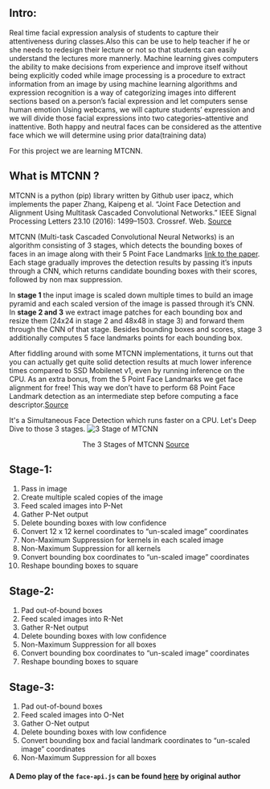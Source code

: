 Intro:
--------
Real time facial expression analysis of students to capture their attentiveness during classes.Also this can be use to help teacher if he or she needs to redesign their lecture or not so that students can easily understand the lectures more mannerly.
Machine learning gives computers the ability to make decisions from experience and improve itself without being explicitly coded while image processing is a procedure to extract information from an image by using machine learning algorithms and expression recognition is a way of categorizing images into different sections based on a.person’s facial expression and let computers sense human emotion
Using webcams, we will capture students’ expression and we will divide those facial expressions into two categories–attentive and inattentive. Both happy and neutral faces can be considered as the attentive face which we will determine using prior data(training data)

For this project we are learning MTCNN. 

What is MTCNN ?
---
MTCNN is a python (pip) library written by Github user ipacz, which implements the paper Zhang, Kaipeng et al. “Joint Face Detection and Alignment Using Multitask Cascaded Convolutional Networks.” IEEE Signal Processing Letters 23.10 (2016): 1499–1503. Crossref. Web.  [Source](https://towardsdatascience.com/face-detection-using-mtcnn-a-guide-for-face-extraction-with-a-focus-on-speed-c6d59f82d49)

MTCNN (Multi-task Cascaded Convolutional Neural Networks) is an algorithm consisting of 3 stages, which detects the bounding boxes of faces in an image along with their 5 Point Face Landmarks [link to the paper](https://kpzhang93.github.io/MTCNN_face_detection_alignment/paper/spl.pdf). Each stage gradually improves the detection results by passing it’s inputs through a CNN, which returns candidate bounding boxes with their scores, followed by non max suppression.

In **stage 1** the input image is scaled down multiple times to build an image pyramid and each scaled version of the image is passed through it’s CNN. In **stage 2 and 3** we extract image patches for each bounding box and resize them (24x24 in stage 2 and 48x48 in stage 3) and forward them through the CNN of that stage. Besides bounding boxes and scores, stage 3 additionally computes 5 face landmarks points for each bounding box.

After fiddling around with some MTCNN implementations, it turns out that you can actually get quite solid detection results at much lower inference times compared to SSD Mobilenet v1, even by running inference on the CPU. As an extra bonus, from the 5 Point Face Landmarks we get face alignment for free! This way we don’t have to perform 68 Point Face Landmark detection as an intermediate step before computing a face descriptor.[Source](https://itnext.io/realtime-javascript-face-tracking-and-face-recognition-using-face-api-js-mtcnn-face-detector-d924dd8b5740?gi=43e1bed025ca#:~:text=MTCNN%20%E2%80%94%20Simultaneous%20Face%20Detection%20%26%20Landmarks,(link%20to%20the%20paper).)

It's a Simultaneous Face Detection which runs faster on a CPU. Let's Deep Dive to those 3 stages.
![3 Stage of MTCNN](https://miro.medium.com/max/1400/1*ICM3jnRB1unY6G5ZRGorfg.png " 3 Stage of MTCNN ")

<p align="center">
  The 3 Stages of MTCNN <a href="https://towardsdatascience.com/how-does-a-face-detection-program-work-using-neural-networks-17896df8e6ff">Source</a>
</p>

Stage-1:
 ----
1. Pass in image
2. Create multiple scaled copies of the image
3. Feed scaled images into P-Net
4. Gather P-Net output
5. Delete bounding boxes with low confidence
6. Convert 12 x 12 kernel coordinates to “un-scaled image” coordinates
7. Non-Maximum Suppression for kernels in each scaled image
8. Non-Maximum Suppression for all kernels
9. Convert bounding box coordinates to “un-scaled image” coordinates
10. Reshape bounding boxes to square

Stage-2:
----
1. Pad out-of-bound boxes
2. Feed scaled images into R-Net
3. Gather R-Net output
4. Delete bounding boxes with low confidence
5. Non-Maximum Suppression for all boxes
6. Convert bounding box coordinates to “un-scaled image” coordinates
7. Reshape bounding boxes to square

Stage-3:
---
1. Pad out-of-bound boxes
2. Feed scaled images into O-Net
3. Gather O-Net output
4. Delete bounding boxes with low confidence
5. Convert bounding box and facial landmark coordinates to “un-scaled image” coordinates
6. Non-Maximum Suppression for all boxes

#### A Demo play of the ```face-api.js``` can be found [here](https://justadudewhohacks.github.io/face-api.js/face_and_landmark_detection/) by original author

